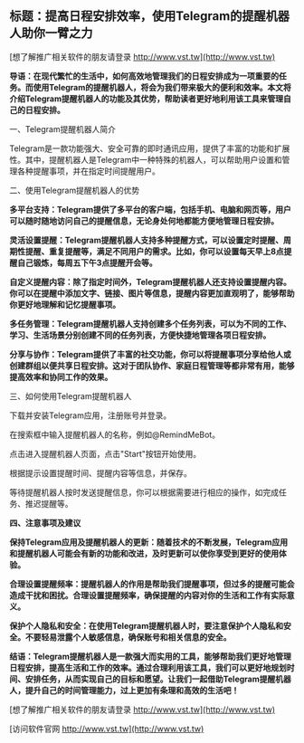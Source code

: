 ## **标题：提高日程安排效率，使用Telegram的提醒机器人助你一臂之力**

[想了解推广相关软件的朋友请登录 http://www.vst.tw](http://www.vst.tw)

**导语：在现代繁忙的生活中，如何高效地管理我们的日程安排成为一项重要的任务。而使用Telegram的提醒机器人，将会为我们带来极大的便利和效率。本文将介绍Telegram提醒机器人的功能及其优势，帮助读者更好地利用该工具来管理自己的日程安排。**

一、Telegram提醒机器人简介

Telegram是一款功能强大、安全可靠的即时通讯应用，提供了丰富的功能和扩展性。其中，提醒机器人是Telegram中一种特殊的机器人，可以帮助用户设置和管理各种提醒事项，并在指定时间提醒用户。

二、使用Telegram提醒机器人的优势

**多平台支持：Telegram提供了多平台的客户端，包括手机、电脑和网页等，用户可以随时随地访问自己的提醒信息，无论身处何地都能方便地管理日程安排。**

**灵活设置提醒：Telegram提醒机器人支持多种提醒方式，可以设置定时提醒、周期性提醒、重复提醒等，满足不同用户的需求。比如，你可以设置每天早上8点提醒自己锻炼，每周五下午3点提醒开会等。**

**自定义提醒内容：除了指定时间外，Telegram提醒机器人还支持设置提醒内容。你可以在提醒中添加文字、链接、图片等信息，提醒内容更加直观明了，能够帮助你更好地理解和记忆提醒事项。**

**多任务管理：Telegram提醒机器人支持创建多个任务列表，可以为不同的工作、学习、生活场景分别创建不同的任务列表，方便快捷地管理各项日程安排。**

**分享与协作：Telegram提供了丰富的社交功能，你可以将提醒事项分享给他人或创建群组以便共享日程安排。这对于团队协作、家庭日程管理等都非常有用，能够提高效率和协同工作的效果。**

三、如何使用Telegram提醒机器人

下载并安装Telegram应用，注册账号并登录。

在搜索框中输入提醒机器人的名称，例如@RemindMeBot。

点击进入提醒机器人页面，点击"Start"按钮开始使用。

根据提示设置提醒时间、提醒内容等信息，并保存。

等待提醒机器人按时发送提醒信息，你可以根据需要进行相应的操作，如完成任务、推迟提醒等。

**四、注意事项及建议**

**保持Telegram应用及提醒机器人的更新：随着技术的不断发展，Telegram应用和提醒机器人可能会有新的功能和改进，及时更新可以使你享受到更好的使用体验。**

**合理设置提醒频率：提醒机器人的作用是帮助我们提醒事项，但过多的提醒可能会造成干扰和困扰。合理设置提醒频率，确保提醒的内容对你的生活和工作有实际意义。**

**保护个人隐私和安全：在使用Telegram提醒机器人时，要注意保护个人隐私和安全。不要轻易泄露个人敏感信息，确保账号和相关信息的安全。**

**结语：Telegram提醒机器人是一款强大而实用的工具，能够帮助我们更好地管理日程安排，提高生活和工作的效率。通过合理利用该工具，我们可以更好地规划时间、安排任务，从而实现自己的目标和愿望。让我们一起借助Telegram提醒机器人，提升自己的时间管理能力，过上更加有条理和高效的生活吧！**

[想了解推广相关软件的朋友请登录 http://www.vst.tw](http://www.vst.tw)


[访问软件官网 http://www.vst.tw](http://www.vst.tw)
